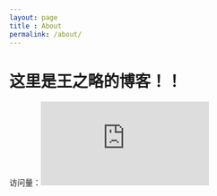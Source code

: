 ```yaml
---
layout: page
title : About
permalink: /about/
---
```


# 这里是王之略的博客！！

访问量：![](http://cc.amazingcounters.com/counter.php?i=3230160&c=9690793)
